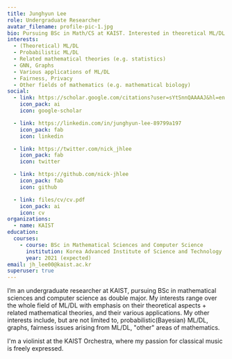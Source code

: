 ```yaml
---
title: Junghyun Lee
role: Undergraduate Researcher
avatar_filename: profile-pic-1.jpg
bio: Pursuing BSc in Math/CS at KAIST. Interested in theoretical ML/DL + related mathematical theories, probabilistic ML/DL, graphs, fairness, various applications, "other" mathematics...etc.
interests:
  - (Theoretical) ML/DL
  - Probabilistic ML/DL
  - Related mathematical theories (e.g. statistics)
  - GNN, Graphs
  - Various applications of ML/DL
  - Fairness, Privacy
  - Other fields of mathematics (e.g. mathematical biology)
social:
  - link: https://scholar.google.com/citations?user=sYtSnnQAAAAJ&hl=en
    icon_pack: ai
    icon: google-scholar

  - link: https://linkedin.com/in/junghyun-lee-89799a197
    icon_pack: fab
    icon: linkedin

  - link: https://twitter.com/nick_jhlee
    icon_pack: fab
    icon: twitter

  - link: https://github.com/nick-jhlee
    icon_pack: fab
    icon: github

  - link: files/cv/cv.pdf
    icon_pack: ai
    icon: cv
organizations:
  - name: KAIST
education:
  courses:
    - course: BSc in Mathematical Sciences and Computer Science
      institution: Korea Advanced Institute of Science and Technology
      year: 2021 (expected)
email: jh_lee00@kaist.ac.kr
superuser: true
---
```

I’m an undergraduate researcher at KAIST, pursuing BSc in mathematical sciences and computer science as double major. My interests range over the whole field of ML/DL with emphasis on their theoretical aspects + related mathematical theories, and their various applications. My other interests include, but are not limited to, probabilistic(Bayesian) ML/DL, graphs, fairness issues arising from ML/DL, "other" areas of mathematics.

I'm a violinist at the KAIST Orchestra, where my passion for classical music is freely expressed.
<!-- When my life feels very complicated, I play FPS games such as Call of Duty, Overwatch ;) -->